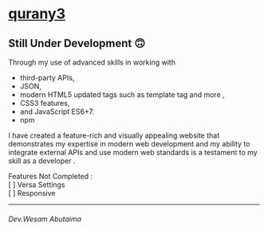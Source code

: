# <a href="https://qurany3.netlify.app/">qurany3</a>
## Still Under Development 🙃
Through my use of advanced skills in working with 
- third-party APIs,
- JSON,
- modern HTML5 updated tags such as template tag and more ,
- CSS3 features,
- and JavaScript ES6+7.
- npm


I have created a feature-rich and visually appealing website that demonstrates my expertise in modern web development and my ability to integrate external APIs and use modern web standards is a testament to my skill as a developer .

Features Not Completed :
<br/>
[  ] Versa Settings<br/>
[  ] Responsive<br/>

<hr/>

###### Dev.Wesam Abutaima

